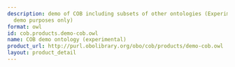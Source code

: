 ```yaml
---
description: demo of COB including subsets of other ontologies (Experimental, for
  demo purposes only)
format: owl
id: cob.products.demo-cob.owl
name: COB demo ontology (experimental)
product_url: http://purl.obolibrary.org/obo/cob/products/demo-cob.owl
layout: product_detail
---
```

